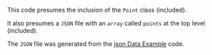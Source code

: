 This code presumes the inclusion of the `Point` class (included).

It also presumes a `JSON` file with an `array` called `points` at the top level (included). 

The `JSON` file was generated from the [json Data Example](https://github.com/joswald-khs/example-processing-sketches/blob/main/dataExamples/jsonExample.pde) code.

